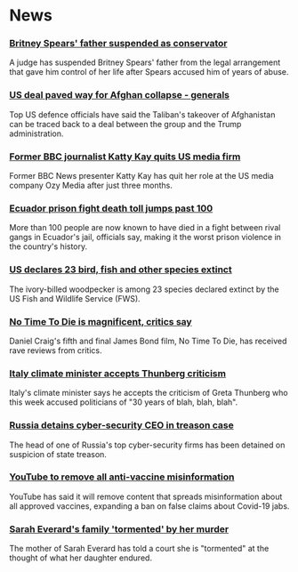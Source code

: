 # News
### [Britney Spears' father suspended as conservator](https://www.bbc.com/news/world-us-canada-58742331)
A judge has suspended Britney Spears' father from the legal arrangement that gave him control of her life after Spears accused him of years of abuse.
### [US deal paved way for Afghan collapse - generals](https://www.bbc.com/news/world-us-canada-58738953)
Top US defence officials have said the Taliban's takeover of Afghanistan can be traced back to a deal between the group and the Trump administration. 
### [Former BBC journalist Katty Kay quits US media firm](https://www.bbc.com/news/business-58742251)
Former BBC News presenter Katty Kay has quit her role at the US media company Ozy Media after just three months. 
### [Ecuador prison fight death toll jumps past 100](https://www.bbc.com/news/world-latin-america-58733202)
More than 100 people are now known to have died in a fight between rival gangs in Ecuador's jail, officials say, making it the worst prison violence in the country's history.
### [US declares 23 bird, fish and other species extinct](https://www.bbc.com/news/world-us-canada-58740362)
The ivory-billed woodpecker is among 23 species declared extinct by the US Fish and Wildlife Service (FWS).
### [No Time To Die is magnificent, critics say](https://www.bbc.com/news/entertainment-arts-58718299)
Daniel Craig's fifth and final James Bond film, No Time To Die, has received rave reviews from critics.
### [Italy climate minister accepts Thunberg criticism](https://www.bbc.com/news/world-europe-58743515)
Italy's climate minister says he accepts the criticism of Greta Thunberg who this week accused politicians of "30 years of blah, blah, blah".
### [Russia detains cyber-security CEO in treason case](https://www.bbc.com/news/world-europe-58738952)
The head of one of Russia's top cyber-security firms has been detained on suspicion of state treason. 
### [YouTube to remove all anti-vaccine misinformation](https://www.bbc.com/news/technology-58743252)
YouTube has said it will remove content that spreads misinformation about all approved vaccines, expanding a ban on false claims about Covid-19 jabs.
### [Sarah Everard's family 'tormented' by her murder](https://www.bbc.com/news/uk-england-london-58739421)
The mother of Sarah Everard has told a court she is "tormented" at the thought of what her daughter endured.
